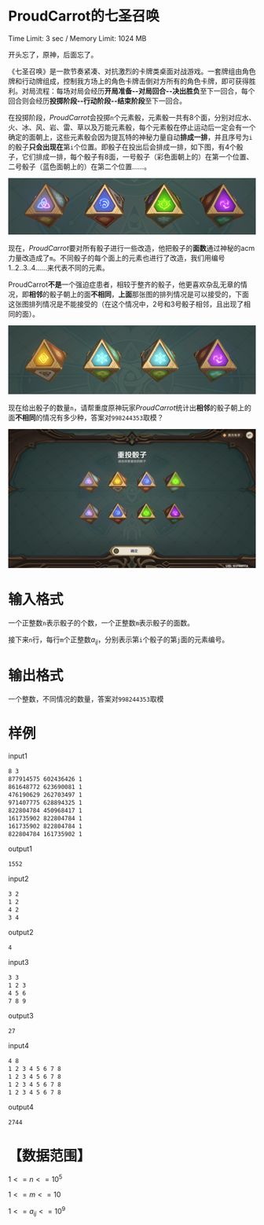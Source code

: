 # ProudCarrot的七圣召唤

Time Limit: 3 sec / Memory Limit: 1024 MB

开头忘了，原神，后面忘了。

《七圣召唤》是一款节奏紧凑、对抗激烈的卡牌类桌面对战游戏。一套牌组由角色牌和行动牌组成，控制我方场上的角色卡牌击倒对方所有的角色卡牌，即可获得胜利。对局流程：每场对局会经历**开局准备--对局回合--决出胜负**至下一回合，每个回合则会经历**投掷阶段--行动阶段--结束阶段**至下一回合。

在投掷阶段，*ProudCarrot*会投掷`n`个元素骰，元素骰一共有8个面，分别对应水、火、冰、风、岩、雷、草以及万能元素骰，每个元素骰在停止运动后一定会有一个确定的面朝上，这些元素骰会因为提瓦特的神秘力量自动**排成一排**，并且序号为`i`的骰子**只会出现在**第`i`个位置。即骰子在投出后会排成一排，如下图，有4个骰子，它们排成一排，每个骰子有8面，一号骰子（彩色面朝上的）在第一个位置、二号骰子（蓝色面朝上的）在第二个位置……。

![image-20230509175219260](.asset/题面/image-20230509175219260.png)

现在，*ProudCarrot*要对所有骰子进行一些改造，他把骰子的**面数**通过神秘的acm力量改造成了`m`。不同骰子的每个面上的元素也进行了改造，我们用编号$1..2..3..4......$来代表不同的元素。

ProudCarrot**不是**一个强迫症患者，相较于整齐的骰子，他更喜欢杂乱无章的情况，即**相邻**的骰子朝上的面**不相同**，**上面**那张图的排列情况是可以接受的，下面 这张图排列情况是不能接受的（在这个情况中，2号和3号骰子相邻，且出现了相同的面）。

![image-20230509175654846](.asset/题面/image-20230509175654846.png)

现在给出骰子的数量`n`，请帮重度原神玩家*ProudCarrot*统计出**相邻**的骰子朝上的面**不相同**的情况有多少种，答案对`998244353`取模？



![image-20230509175135841](.asset/题面/image-20230509175135841.png)



# 输入格式

一个正整数`n`表示骰子的个数，一个正整数`m`表示骰子的面数。

接下来`n`行，每行`m`个正整数$a_{ij}$，分别表示第`i`个骰子的第`j`面的元素编号。

# 输出格式

一个整数，不同情况的数量，答案对`998244353`取模



# 样例

input1

```
8 3
877914575 602436426 1
861648772 623690081 1
476190629 262703497 1
971407775 628894325 1 
822804784 450968417 1
161735902 822804784 1
161735902 822804784 1
822804784 161735902 1
```

output1

```
1552
```




input2

```
3 2
1 2
4 2
3 4
```

output2

```
4
```

input3

```
3 3
1 2 3
4 5 6
7 8 9
```
output3

```
27
```


input4

```
4 8
1 2 3 4 5 6 7 8
1 2 3 4 5 6 7 8
1 2 3 4 5 6 7 8
1 2 3 4 5 6 7 8
```

output4

```
2744
```


# 【数据范围】

$1<=n<=10^5$

$1<=m<=10$

$1<=a_{ij}<=10^9$

